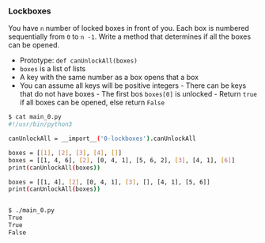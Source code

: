 ### Lockboxes

You have `n` number of locked boxes in front of you. Each box is numbered sequentially from `0` to `n -1`.
Write a method that determines if all the boxes can be opened.
   - Prototype: `def canUnlockAll(boxes)`
   - `boxes` is a list of lists
   - A key with the same number as a box opens that a box
   - You can assume all keys will be positive integers
            - There can be keys that do not have boxes
    - The first bos `boxes[0]` is unlocked
    - Return  `true` if all boxes can be opened, else return `False`

``` bash
$ cat main_0.py
#!/usr/bin/python3

canUnlockAll = __import__('0-lockboxes').canUnlockAll

boxes = [[1], [2], [3], [4], []]
boxes = [[1, 4, 6], [2], [0, 4, 1], [5, 6, 2], [3], [4, 1], [6]]
print(canUnlockAll(boxes))

boxes = [[1, 4], [2], [0, 4, 1], [3], [], [4, 1], [5, 6]]
print(canUnlockAll(boxes))


$ ./main_0.py
True
True
False
```
